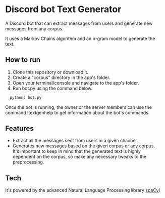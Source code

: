 # Discord bot Text Generator

A Discord bot that can extract messages from users and generate new messages from any corpus.

It uses a Markov Chains algorithm and an n-gram model to generate the text.

## How to run

1. Clone this repository or download it. 
2. Create a "corpus" directory in the app's folder.
3. Open your terminal/console and navigate to the app's folder.
4. Run bot.py using the command below.

```bash
  python3 bot.py
```

Once the bot is running, the owner or the server members can use the command !textgenhelp to get information about the bot's commands.

## Features

- Extract all the messages sent from users in a given channel.
- Generates new messages based on the given corpus or any corpus.
  <br>It's important to keep in mind that the generated text is highly dependent on the corpus, so make any necessary tweaks to the preprocessing.<br>

## Tech

It's powered by the advanced Natural Language Processing library <a href="https://github.com/explosion/spaCy">spaCy</a>!
